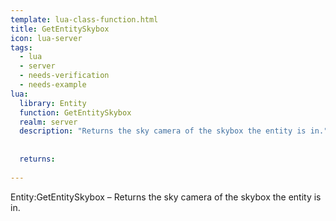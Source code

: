 ```yaml
---
template: lua-class-function.html
title: GetEntitySkybox
icon: lua-server
tags:
  - lua
  - server
  - needs-verification
  - needs-example
lua:
  library: Entity
  function: GetEntitySkybox
  realm: server
  description: "Returns the sky camera of the skybox the entity is in."
  
  
  returns:
    
---
```


<div class="lua__search__keywords">
Entity:GetEntitySkybox &#x2013; Returns the sky camera of the skybox the entity is in.
</div>
